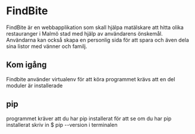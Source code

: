 # FindBite
FindBite är en webbapplikation som skall hjälpa matälskare att hitta olika restauranger i Malmö stad med hjälp av användarens önskemål. Användarna kan också skapa en personlig sida för att spara och även dela sina listor med vänner och familj.

## Kom igång
Findbite använder virtualenv för att köra programmet krävs att en del moduler är installerade

## pip 
programmet kräver att du har pip installerat 
för att se om du har pip installerat skriv in $ pip --version i terminalen 


